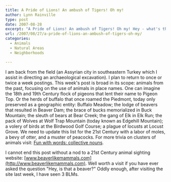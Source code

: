 ```yaml
---
title: A Pride of Lions! An ambush of Tigers! Oh my!
author: Lynn Rainville
type: post
date: 2007-08-28
excerpt: "A Pride of Lions! An ambush of Tigers! Oh my! Hey - what's that lodge of beavers doing over there ? the herd of buffalo ? the brace of bucks ? And why are they all memorialized on 19th Century maps of the region ?"
url: /2007/08/27/a-pride-of-lions-an-ambush-of-tigers-oh-my/
categories:
  - Animals
  - Natural Areas
  - Neighborhoods

---
```

I am back from the field (an Assyrian city in southeastern Turkey which I assist in directing an archaeological excavation). I plan to return to once or twice a week postings. This week's post is broad in its scope: animals from the past, focusing on the use of animals in place names. One can imagine the 18th and 19th Century flock of pigeons that lent their name to Pigeon Top. Or the herds of buffalo that once roamed the Piedmont, today only preserved as a geographic entity: Buffalo Meadow; the lodge of beavers that resulted in Beaver Dam; the brace of bucks memorialized in Buck Mountain; the sleuth of bears at Bear Creek; the gang of Elk in Elk Run; the pack of Wolves at Wolf Trap Mountain (today known as Edgehill Mountain); a volery of birds at the Birdwood Golf Course; a plague of locusts at Locust Grove. We need to update this list for the 21st Century with a labor of moles, a bevy of otter, and a muster of peacocks. For more trivia on clusters of animals visit: [Fun with words: collective nouns](http://www.rinkworks.com/words/collective.shtml).

[](http://www.locohistory.org/blog/?attachment_id=143)
  
I cannot end this post without a nod to a 21st Century animal sighting website: [www.beaverlikemammals.com](http://www.beaverlikemammals.com). Well worth a visit if you have ever asked the question "Hey, is that a beaver?" Oddly enough, after visiting the site last week, I have seen 3 BLMs.
